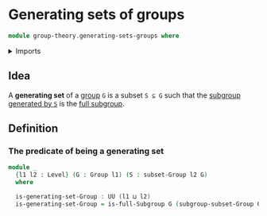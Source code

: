 # Generating sets of groups

```agda
module group-theory.generating-sets-groups where
```

<details><summary>Imports</summary>

```agda
open import foundation.universe-levels

open import group-theory.full-subgroups
open import group-theory.groups
open import group-theory.subgroups-generated-by-subsets-groups
open import group-theory.subsets-groups
```

</details>

## Idea

A **generating set** of a [group](group-theory.groups.md) `G` is a subset
`S ⊆ G` such that the
[subgroup generated by `S`](group-theory.subgroups-generated-by-subsets-groups.md)
is the [full subgroup](group-theory.full-subgroups.md).

## Definition

### The predicate of being a generating set

```agda
module _
  {l1 l2 : Level} (G : Group l1) (S : subset-Group l2 G)
  where

  is-generating-set-Group : UU (l1 ⊔ l2)
  is-generating-set-Group = is-full-Subgroup G (subgroup-subset-Group G S)
```

